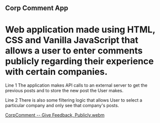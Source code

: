## Corp Comment App

# Web application made using HTML, CSS and Vanilla JavaScript that allows a user to enter comments publicly regarding their experience with certain companies. 

Line 1 The application makes API calls to an external server to get the previous posts and to store the new post the User makes.

Line 2 There is also some filtering logic that allows User to select a particular company and only see that company's posts. 

 
[CorpComment -- Give Feedback, Publicly.webm](https://github.com/vlj8008/Corp-Comment-App/assets/73119731/fb13b01b-b9b9-4885-9df3-2cffcbef09e4)
